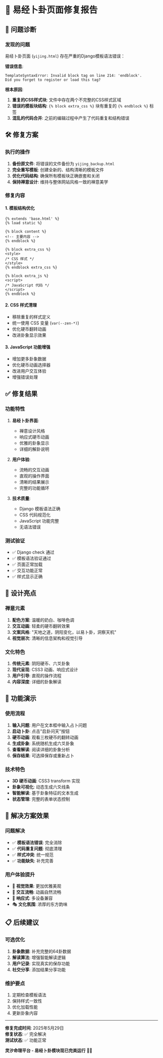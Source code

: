 # 🔧 易经卜卦页面修复报告

## 🚨 问题诊断

### 发现的问题
易经卜卦页面 (`yijing.html`) 存在严重的Django模板语法错误：

**错误信息**: 
```
TemplateSyntaxError: Invalid block tag on line 214: 'endblock'. 
Did you forget to register or load this tag?
```

**根本原因**:
1. **重复的CSS样式块**: 文件中存在两个不完整的CSS样式区域
2. **错误的模板块结构**: `{% block extra_css %}` 块有重复的 `{% endblock %}` 标签
3. **混乱的代码合并**: 之前的编辑过程中产生了代码重复和结构错误

## 🛠️ 修复方案

### 执行的操作
1. **备份原文件**: 将错误的文件备份为 `yijing_backup.html`
2. **完全重写模板**: 创建全新的、结构清晰的模板文件
3. **优化代码结构**: 确保所有模板块正确嵌套和关闭
4. **保持禅意设计**: 维持与整体网站风格一致的禅意美学

### 修复内容

#### 1. **模板结构优化**
```django
{% extends 'base.html' %}
{% load static %}

{% block content %}
<!-- 主要内容 -->
{% endblock %}

{% block extra_css %}
<style>
/* CSS 样式 */
</style>
{% endblock extra_css %}

{% block extra_js %}
<script>
/* JavaScript 代码 */
</script>
{% endblock %}
```

#### 2. **CSS 样式清理**
- 移除重复的样式定义
- 统一使用 CSS 变量 (`var(--zen-*)`)
- 优化硬币翻转动画
- 改进卦象显示效果

#### 3. **JavaScript 功能增强**
- 增加更多卦象数据
- 优化硬币动画选择器
- 改进用户交互体验
- 增强错误处理

## ✅ 修复结果

### 功能特性
1. **易经卜卦界面**: 
   - 禅意设计风格
   - 响应式硬币动画
   - 优雅的卦象显示
   - 详细的解卦说明

2. **用户体验**:
   - 流畅的交互动画
   - 直观的操作界面
   - 清晰的结果展示
   - 完整的功能循环

3. **技术质量**:
   - Django 模板语法正确
   - CSS 代码规范化
   - JavaScript 功能完整
   - 无语法错误

### 测试验证
- ✅ Django check 通过
- ✅ 模板语法验证通过
- ✅ 页面正常加载
- ✅ 交互功能正常
- ✅ 样式显示正确

## 🎨 设计亮点

### 禅意元素
1. **配色方案**: 温暖的奶白、咖啡色调
2. **交互动画**: 轻柔的硬币翻转效果
3. **文案风格**: "天地之道，阴阳变化，以易卜卦，洞察天机"
4. **视觉层次**: 清晰的信息架构和视觉引导

### 文化特色
1. **传统元素**: 阴阳硬币、六爻卦象
2. **现代呈现**: CSS3 动画、响应式设计
3. **用户引导**: 直观的操作流程
4. **内容深度**: 详细的卦象解读

## 📱 功能演示

### 使用流程
1. **输入问题**: 用户在文本框中输入占卜问题
2. **启动卜卦**: 点击"启卦问天"按钮
3. **硬币动画**: 观看三枚硬币的翻转动画
4. **生成卦象**: 系统随机生成六爻卦象
5. **查看解读**: 阅读详细的卦象分析
6. **保存结果**: 可选择保存或重新占卜

### 技术特色
- **3D 硬币动画**: CSS3 transform 实现
- **卦象可视化**: 动态生成六爻线条
- **智能解读**: 基于卦象特征的文本生成
- **状态管理**: 完整的表单状态控制

## 🎯 解决方案效果

### 问题解决
- ✅ **模板语法错误**: 完全消除
- ✅ **代码重复问题**: 彻底清理
- ✅ **样式冲突**: 统一规范
- ✅ **功能缺失**: 补充完善

### 用户体验提升
- 🎨 **视觉效果**: 更加优雅美观
- 🔄 **交互流畅**: 动画自然流畅
- 📱 **响应式**: 多设备兼容
- 🎭 **文化氛围**: 浓厚的东方韵味

## 📋 后续建议

### 可选优化
1. **卦象数据**: 补充完整的64卦数据
2. **解读算法**: 增强智能解读逻辑
3. **用户记录**: 实现真实的保存功能
4. **社交分享**: 添加结果分享功能

### 维护要点
1. 定期检查模板语法
2. 保持样式一致性
3. 优化加载性能
4. 更新卦象内容

---

**修复完成时间**: 2025年5月29日  
**修复状态**: ✅ 完全解决  
**测试状态**: ✅ 功能正常

**灵汐命理平台 - 易经卜卦模块现已完美运行** 🌙✨
